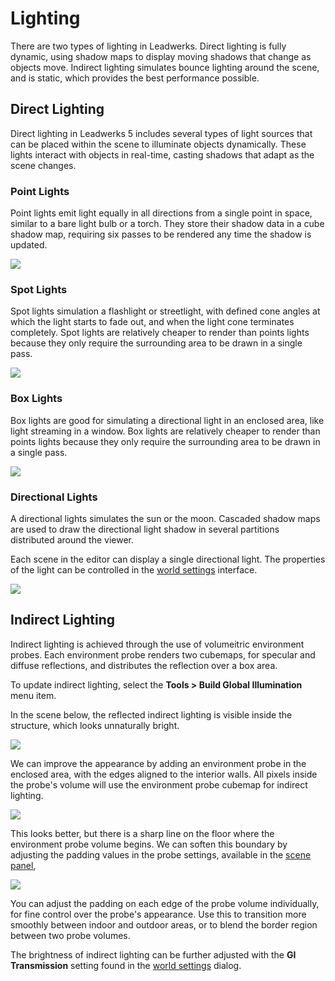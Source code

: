 # Lighting

There are two types of lighting in Leadwerks. Direct lighting is fully dynamic, using shadow maps to display moving shadows that change as objects move. Indirect lighting simulates bounce lighting around the scene, and is static, which provides the best performance possible.

## Direct Lighting

Direct lighting in Leadwerks 5 includes several types of light sources that can be placed within the scene to illuminate objects dynamically. These lights interact with objects in real-time, casting shadows that adapt as the scene changes.

### Point Lights

Point lights emit light equally in all directions from a single point in space, similar to a bare light bulb or a torch. They store their shadow data in a cube shadow map, requiring six passes to be rendered any time the shadow is updated.

![](https://github.com/UltraEngine/Documentation/blob/master/Images/pointlight.jpg?raw=true)

### Spot Lights

Spot lights simulation a flashlight or streetlight, with defined cone angles at which the light starts to fade out, and when the light cone terminates completely. Spot lights are relatively cheaper to render than points lights because they only require the surrounding area to be drawn in a single pass.

![](https://github.com/UltraEngine/Documentation/blob/master/Images/spotlight.jpg?raw=true)

### Box Lights

Box lights are good for simulating a directional light in an enclosed area, like light streaming in a window. Box lights are relatively cheaper to render than points lights because they only require the surrounding area to be drawn in a single pass.

![](https://github.com/UltraEngine/Documentation/blob/master/Images/boxlight.jpg?raw=true)

### Directional Lights

A directional lights simulates the sun or the moon. Cascaded shadow maps are used to draw the directional light shadow in several partitions distributed around the viewer.

Each scene in the editor can display a single directional light. The properties of the light can be controlled in the [world settings](worldsettings.md) interface.

![](https://github.com/UltraEngine/Documentation/blob/master/Images/sunlight.jpg?raw=true)

## Indirect Lighting

Indirect lighting is achieved through the use of volumeitric environment probes. Each environment probe renders two cubemaps, for specular and diffuse reflections, and distributes the reflection over a box area.

To update indirect lighting, select the **Tools > Build Global Illumination** menu item.

In the scene below, the reflected indirect lighting is visible inside the structure, which looks unnaturally bright.

![](https://github.com/UltraEngine/Documentation/blob/master/Images/probe1.jpg?raw=true)

We can improve the appearance by adding an environment probe in the enclosed area, with the edges aligned to the interior walls. All pixels inside the probe's volume will use the environment probe cubemap for indirect lighting.

![](https://github.com/UltraEngine/Documentation/blob/master/Images/probe2.jpg?raw=true)

This looks better, but there is a sharp line on the floor where the environment probe volume begins. We can soften this boundary by adjusting the padding values in the probe settings, available in the [scene panel](mapbriwser.md),

![](https://github.com/UltraEngine/Documentation/blob/master/Images/probe4.jpg?raw=true)

You can adjust the padding on each edge of the probe volume individually, for fine control over the probe's appearance. Use this to transition more smoothly between indoor and outdoor areas, or to blend the border region between two probe volumes.

The brightness of indirect lighting can be further adjusted with the **GI Transmission** setting found in the [world settings](worldsettings.md) dialog.
